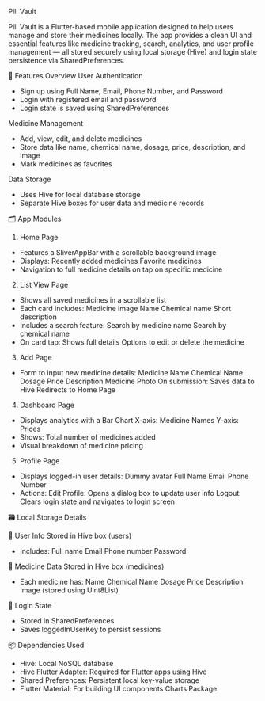  Pill Vault

Pill Vault is a Flutter-based mobile application designed to help users manage and store their medicines locally. The app provides a clean UI and essential features like medicine tracking, search, analytics, and user profile management — all stored securely using local storage (Hive) and login state persistence via SharedPreferences.

🧩 Features Overview
User Authentication
- Sign up using Full Name, Email, Phone Number, and Password
- Login with registered email and password
- Login state is saved using SharedPreferences

Medicine Management
- Add, view, edit, and delete medicines
- Store data like name, chemical name, dosage, price, description, and image
- Mark medicines as favorites

Data Storage
- Uses Hive for local database storage
- Separate Hive boxes for user data and medicine records

🗂️ App Modules

1. Home Page
- Features a SliverAppBar with a scrollable background image
- Displays:
    Recently added medicines
    Favorite medicines
- Navigation to full medicine details on tap on specific medicine

2. List View Page
- Shows all saved medicines in a scrollable list
- Each card includes:
    Medicine image
    Name
    Chemical name
    Short description
- Includes a search feature:
    Search by medicine name
    Search by chemical name
- On card tap:
    Shows full details
    Options to edit or delete the medicine

3. Add Page
- Form to input new medicine details:
    Medicine Name
    Chemical Name
    Dosage
    Price
    Description
    Medicine Photo
    On submission:
    Saves data to Hive
    Redirects to Home Page

4. Dashboard Page
- Displays analytics with a Bar Chart
    X-axis: Medicine Names
    Y-axis: Prices
- Shows:
    Total number of medicines added
- Visual breakdown of medicine pricing

5. Profile Page
- Displays logged-in user details:
    Dummy avatar
    Full Name
    Email
    Phone Number
- Actions:
    Edit Profile: Opens a dialog box to update user info
    Logout: Clears login state and navigates to login screen

🗃️ Local Storage Details

🔐 User Info
Stored in Hive box (users)
- Includes:
    Full name
    Email
    Phone number
    Password

💊 Medicine Data
Stored in Hive box (medicines)
- Each medicine has:
    Name
    Chemical Name
    Dosage
    Price
    Description
    Image (stored using Uint8List)

🧠 Login State
- Stored in SharedPreferences
- Saves loggedInUserKey to persist sessions

📦 Dependencies Used
- Hive: Local NoSQL database
- Hive Flutter Adapter: Required for Flutter apps using Hive
- Shared Preferences: Persistent local key-value storage
- Flutter Material: For building UI components
Charts Package 

